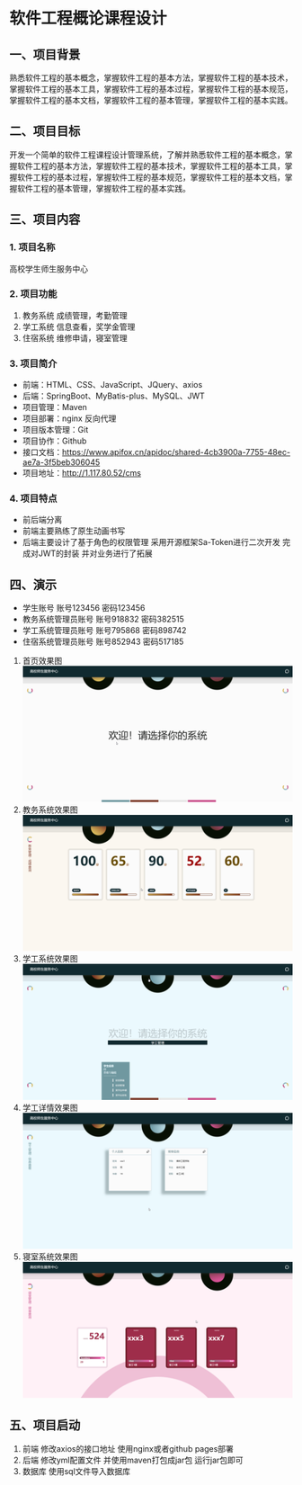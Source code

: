 # 软件工程概论课程设计

## 一、项目背景

熟悉软件工程的基本概念，掌握软件工程的基本方法，掌握软件工程的基本技术，掌握软件工程的基本工具，掌握软件工程的基本过程，掌握软件工程的基本规范，掌握软件工程的基本文档，掌握软件工程的基本管理，掌握软件工程的基本实践。

## 二、项目目标

开发一个简单的软件工程课程设计管理系统，了解并熟悉软件工程的基本概念，掌握软件工程的基本方法，掌握软件工程的基本技术，掌握软件工程的基本工具，掌握软件工程的基本过程，掌握软件工程的基本规范，掌握软件工程的基本文档，掌握软件工程的基本管理，掌握软件工程的基本实践。

## 三、项目内容

### 1. 项目名称

高校学生师生服务中心

### 2. 项目功能

1. 教务系统 成绩管理，考勤管理
2. 学工系统 信息查看，奖学金管理
3. 住宿系统 维修申请，寝室管理

### 3. 项目简介

- 前端：HTML、CSS、JavaScript、JQuery、axios
- 后端：SpringBoot、MyBatis-plus、MySQL、JWT
- 项目管理：Maven
- 项目部署：nginx 反向代理
- 项目版本管理：Git
- 项目协作：Github
- 接口文档：https://www.apifox.cn/apidoc/shared-4cb3900a-7755-48ec-ae7a-3f5beb306045
- 项目地址：http://1.117.80.52/cms

### 4. 项目特点

- 前后端分离
- 前端主要熟练了原生动画书写
- 后端主要设计了基于角色的权限管理 采用开源框架Sa-Token进行二次开发 完成对JWT的封装 并对业务进行了拓展

## 四、演示

- 学生账号 账号123456 密码123456
- 教务系统管理员账号 账号918832 密码382515
- 学工系统管理员账号 账号795868 密码898742
- 住宿系统管理员账号 账号852943 密码517185

1. 首页效果图![](./docs/首页.png)
2. 教务系统效果图![](./docs/教务系统.png)
3. 学工系统效果图![](./docs/学工管理.png)
4. 学工详情效果图![](./docs/学工详情.png)
5. 寝室系统效果图![](./docs/寝室系统.png)

## 五、项目启动
1. 前端 修改axios的接口地址 使用nginx或者github pages部署
2. 后端 修改yml配置文件 并使用maven打包成jar包  运行jar包即可 
3. 数据库 使用sql文件导入数据库 
